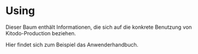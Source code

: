 # Using

Dieser Baum enthält Informationen, die sich auf die konkrete Benutzung von Kitodo-Production beziehen. 

Hier findet sich zum Beispiel das Anwenderhandbuch.